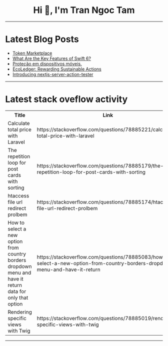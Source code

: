 <h1 align="center">Hi 👋, I'm Tran Ngoc Tam</h1>

---

# Latest Blog Posts 
<!-- BLOG-POST-LIST:START -->
- [Token Marketplace](https://dev.to/arsh_the_coder/token-marketplace-4nld)
- [What Are the Key Features of Swift 6?](https://dev.to/kathleenbabcock/what-are-the-key-features-of-swift-6-13g7)
- [Proteção em dispositivos móveis.](https://dev.to/victorzarzar/protecao-em-dispositivos-moveis-31ei)
- [EcoLedger: Rewarding Sustainable Actions](https://dev.to/binabdulateef/ecoledger-rewarding-sustainable-actions-13g0)
- [Introducing nextjs-server-action-tester](https://dev.to/bijishjs/introducing-nextjs-server-action-tester-2ffi)
<!-- BLOG-POST-LIST:END -->

---

# Latest stack oveflow activity
<table>
  <tr><th>Title</th><th>Link</th></tr>
  <!-- STACKOVERFLOW:START --><tr><td>Calculate total price with Laravel</td><td>https://stackoverflow.com/questions/78885221/calculate-total-price-with-laravel</td></tr><tr><td>The repetition loop for post cards with sorting</td><td>https://stackoverflow.com/questions/78885179/the-repetition-loop-for-post-cards-with-sorting</td></tr><tr><td>htaccess file url redirect prolbem</td><td>https://stackoverflow.com/questions/78885174/htaccess-file-url-redirect-prolbem</td></tr><tr><td>How to select a new option from country borders dropdown menu and have it return data for only that option</td><td>https://stackoverflow.com/questions/78885083/how-to-select-a-new-option-from-country-borders-dropdown-menu-and-have-it-return</td></tr><tr><td>Rendering specific views with Twig</td><td>https://stackoverflow.com/questions/78885019/rendering-specific-views-with-twig</td></tr><!-- STACKOVERFLOW:END -->
</table>

---


